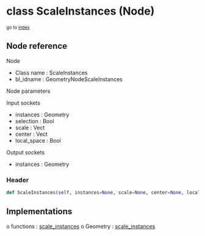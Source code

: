 # class ScaleInstances (Node)

<sub>go to [index](/docs/index.md)</sub>

## Node reference

Node
 - Class name : ScaleInstances
 - bl_idname : GeometryNodeScaleInstances

Node parameters

Input sockets
 - instances : Geometry
 - selection : Bool
 - scale : Vect
 - center : Vect
 - local_space : Bool

Output sockets
 - instances : Geometry

### Header

``` python
def ScaleInstances(self, instances=None, scale=None, center=None, local_space=None, selection=None, node_label=None, node_color=None):
```

## Implementations

o functions : [scale_instances](/docs/GeoNodes_classes/scale_instances.md)
o Geometry : [scale_instances](/docs/GeoNodes_classes/Geometry.md#scale_instances) 

